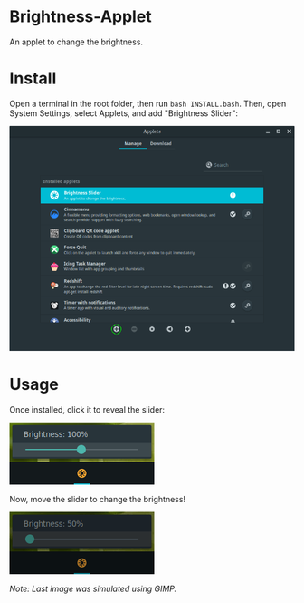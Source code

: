# Brightness-Applet
 An applet to change the brightness.
# Install
 Open a terminal in the root folder, then run `bash INSTALL.bash`.
 Then, open System Settings, select Applets, and add "Brightness Slider":
 
 ![Adding the Applet](img/AppletAdd.png)
# Usage
 Once installed, click it to reveal the slider:
 
 ![The slider](img/BrightnessSlider.png)
 
 Now, move the slider to change the brightness!
 
 ![Changing the brightness](img/Brightness.gif)
 
 _Note: Last image was simulated using GIMP._
